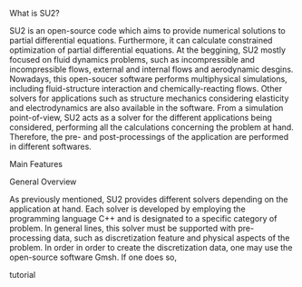 What is SU2?

SU2 is an open-source code which aims to provide numerical solutions to partial differential equations. Furthermore, it can calculate constrained optimization of partial differential equations. At the beggining, SU2 mostly focused on fluid dynamics problems, such as incompressible and incompressible flows, external and internal flows and aerodynamic desgins. Nowadays, this open-soucer software performs multiphysical simulations, including fluid-structure interaction and chemically-reacting flows. Other solvers for applications such as structure mechanics considering elasticity and electrodynamics are also available in the software. From a simulation point-of-view, SU2 acts as a solver for the different applications being considered, performing all the calculations concerning the problem at hand. Therefore, the pre- and post-processings of the application are performed in different softwares.


Main Features

General Overview

As previously mentioned, SU2 provides different solvers depending on the application at hand. Each solver is developed by employing the programming language C++ and is designated to a specific category of problem. In general lines, this solver must be supported with pre-processing data, such as discretization feature and physical aspects of the problem. In order in order to create the discretization data, one may use the open-source software Gmsh. If one does so, 




tutorial
